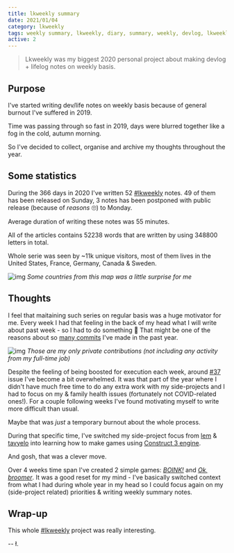 ```yaml
---
title: lkweekly summary
date: 2021/01/04
category: lkweekly
tags: weekly summary, lkweekly, diary, summary, weekly, devlog, lkweekly2020
active: 2
---
```


> Lkweekly was my biggest 2020 personal project about making devlog + lifelog notes on weekly basis.

## Purpose

I've started writing dev/life notes on weekly basis because of general burnout I've suffered in 2019.

Time was passing through so fast in 2019, days were blurred together like a fog in the cold, autumn morning.

So I've decided to collect, organise and archive my thoughts throughout the year.

## Some statistics

During the 366 days in 2020 I've written 52 [#lkweekly](/notes/?category=lkweekly) notes. 49 of them has been released on Sunday, 3 notes has been postponed with public release (because of *reasons* 🙄) to Monday.

Average duration of writing these notes was 55 minutes.

All of the articles contains 52238 words that are written by using 348800 letters in total.

Whole serie was seen by ~11k unique visitors, most of them lives in the United States, France, Germany, Canada & Sweden.

![img](/static/lkweekly-map.jpg)
*Some countries from this map was a little surprise for me*

## Thoughts

I feel that maitaining such series on regular basis was a huge motivator for me. Every week I had that feeling in the back of my head what I will write about past week - so I had to do something 🙂 That might be one of the reasons about so [many commits](https://github.com/lukaszkups) I've made in the past year.

![img](/static/github-streak-2.jpg)
*Those are my only private contributions (not including any activity from my full-time job)*

Despite the feeling of being boosted for execution each week, around [#37](/notes/lkweekly-37/) issue I've become a bit overwhelmed. It was that part of the year where I didn't have much free time to do any extra work with my side-projects and I had to focus on my & family health issues (fortunately not COVID-related ones!). For a couple following weeks I've found motivating myself to write more difficult than usual.

Maybe that was *just* a temporary burnout about the whole process.

During that specific time, I've switched my side-project focus from [lem](https://lem.pub) & [tavyelo](https://www.npmjs.com/package/tavuelo) into learning how to make games using [Construct 3 engine](https://editor.construct.net/).

And gosh, that was a clever move.

Over 4 weeks time span I've created 2 simple games: *[BOINK!](https://lukaszkups.itch.io/boink)* and *[Ok, broomer](https://lukaszkups.itch.io/ok-broomer)*. It was a good reset for my mind - I've basically switched context from what I had during whole year in my head so I could focus again on my (side-project related) priorities & writing weekly summary notes.

## Wrap-up

This whole [#lkweekly](/notes/?category=lkweekly) project was really interesting.

-- ł.
